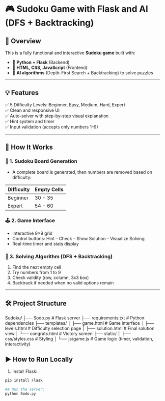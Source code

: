 # 🎮 Sudoku Game with Flask and AI (DFS + Backtracking)

## 🧠 Overview

This is a fully functional and interactive **Sudoku game** built with:
- 🐍 **Python + Flask** (Backend)
- 🎨 **HTML, CSS, JavaScript** (Frontend)
- 🤖 **AI algorithms** (Depth-First Search + Backtracking) to solve puzzles

---

## 💡 Features

✅ 5 Difficulty Levels: Beginner, Easy, Medium, Hard, Expert  
✅ Clean and responsive UI  
✅ Auto-solver with step-by-step visual explanation  
✅ Hint system and timer  
✅ Input validation (accepts only numbers 1–9)

---

## 🧩 How It Works

### 🔢 1. Sudoku Board Generation
- A complete board is generated, then numbers are removed based on difficulty:

| Difficulty | Empty Cells |
|------------|-------------|
| Beginner   | 30 - 35     |
| Expert     | 54 - 60     |

### 🕹️ 2. Game Interface
- Interactive 9×9 grid
- Control buttons: Hint – Check – Show Solution – Visualize Solving
- Real-time timer and stats display

### 🤖 3. Solving Algorithm (DFS + Backtracking)
1. Find the next empty cell
2. Try numbers from 1 to 9
3. Check validity (row, column, 3x3 box)
4. Backtrack if needed when no valid options remain

---

## 🛠️ Project Structure

Sudoku/
├── Sodo.py # Flask server
├── requirements.txt # Python dependencies
├── templates/
│ ├── game.html # Game interface
│ ├── levels.html # Difficulty selection page
│ ├── solution.html # Final solution view
│ └── congrats.html # Victory screen
├── static/
│ ├── css/styles.css # Styling
│ └── js/game.js # Game logic (timer, validation, interactivity)

## ▶️ How to Run Locally

1. Install Flask:
```bash
pip install Flask

## Run the server:
python Sodo.py
